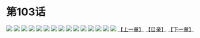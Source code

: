 # 第103话
![](https://s2.baozimh.com/scomic/yuekanshaonuyeqijun-chunquan/0/107-j83m/1.jpg)
![](https://s2.baozimh.com/scomic/yuekanshaonuyeqijun-chunquan/0/107-j83m/2.jpg)
![](https://s2.baozimh.com/scomic/yuekanshaonuyeqijun-chunquan/0/107-j83m/3.jpg)
![](https://s2.baozimh.com/scomic/yuekanshaonuyeqijun-chunquan/0/107-j83m/4.jpg)
![](https://s2.baozimh.com/scomic/yuekanshaonuyeqijun-chunquan/0/107-j83m/5.jpg)
![](https://s2.baozimh.com/scomic/yuekanshaonuyeqijun-chunquan/0/107-j83m/6.jpg)
![](https://s2.baozimh.com/scomic/yuekanshaonuyeqijun-chunquan/0/107-j83m/7.jpg)
![](https://s2.baozimh.com/scomic/yuekanshaonuyeqijun-chunquan/0/107-j83m/8.jpg)
![](https://s2.baozimh.com/scomic/yuekanshaonuyeqijun-chunquan/0/107-j83m/9.jpg)
![](https://s2.baozimh.com/scomic/yuekanshaonuyeqijun-chunquan/0/107-j83m/10.jpg)
![](https://s2.baozimh.com/scomic/yuekanshaonuyeqijun-chunquan/0/107-j83m/11.jpg)
![](https://s2.baozimh.com/scomic/yuekanshaonuyeqijun-chunquan/0/107-j83m/12.jpg)
![](https://s2.baozimh.com/scomic/yuekanshaonuyeqijun-chunquan/0/107-j83m/13.jpg)
![](https://s2.baozimh.com/scomic/yuekanshaonuyeqijun-chunquan/0/107-j83m/14.jpg)
![](https://s2.baozimh.com/scomic/yuekanshaonuyeqijun-chunquan/0/107-j83m/15.jpg)
[【上一章】](./107.md)
[【目录】](./README.md)
[【下一章】](./109.md)
